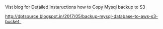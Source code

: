 Vist blog for Detailed Instaructions how to Copy Mysql backup to S3 

http://dptsource.blogspot.in/2017/05/backup-mysql-database-to-aws-s3-bucket_

